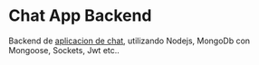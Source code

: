# Chat App Backend

Backend de [aplicacion de chat](https://github.com/Picorete/chat_app), utilizando Nodejs, MongoDb con Mongoose, Sockets, Jwt etc..
